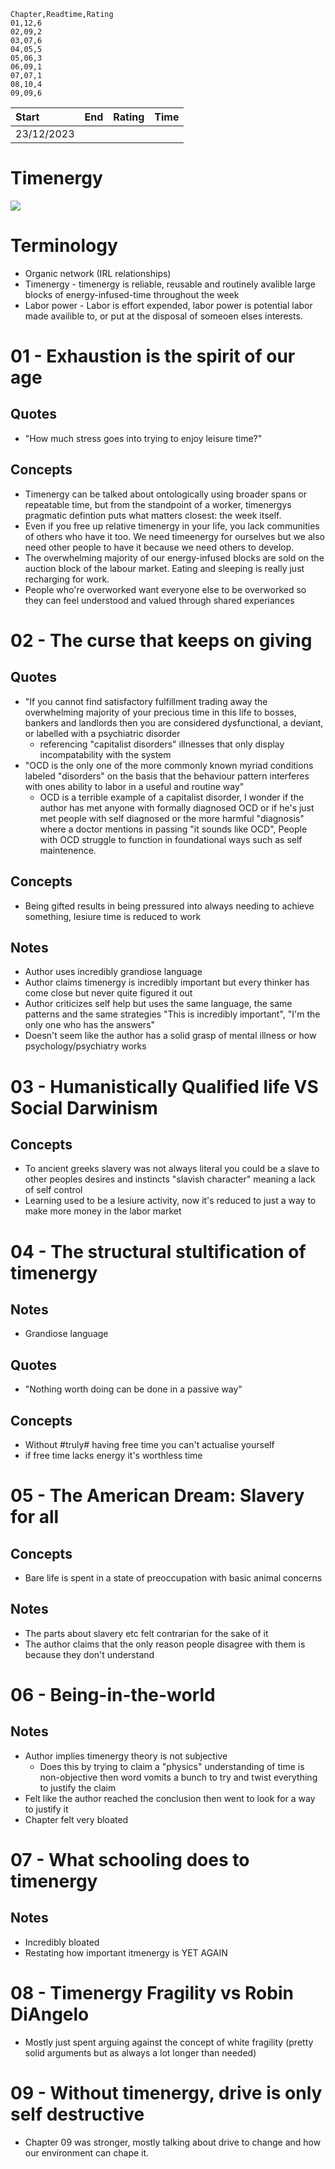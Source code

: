 
```
Chapter,Readtime,Rating
01,12,6
02,09,2
03,07,6
04,05,5
05,06,3 
06,09,1
07,07,1
08,10,4
09,09,6
```

| Start      | End | Rating | Time |
|:-----------|:----|:-------|:-----|
| 23/12/2023 |     |        |      |


# Timenergy
![](/assets/timenergychart.png)

# Terminology

- Organic network (IRL relationships)
- Timenergy - timenergy is reliable, reusable and routinely avalible large blocks of energy-infused-time throughout the week
- Labor power - Labor is effort expended, labor power is potential labor made availible to, or put at the disposal of someoen elses interests.

# 01 - Exhaustion is the spirit of our age

##  Quotes
- "How much stress goes into trying to enjoy leisure time?"

## Concepts
- Timenergy can be talked about ontologically using broader spans or repeatable time, but from the standpoint of a worker, timenergys pragmatic defintion puts what matters closest: the week itself.
- Even if you free up relative timenergy in your life, you lack communities of others who have it too. We need timeenergy for ourselves but we also need other people to have it because we need others to develop.
- The overwhelming majority of our energy-infused blocks are sold on the auction block of the labour market. Eating and sleeping is really just recharging for work.
- People who're overworked want everyone else to be overworked so they can feel understood and valued through shared experiances

# 02 - The curse that keeps on giving
## Quotes
- "If you cannot find satisfactory fulfillment trading away the overwhelming majority of your precious time in this life to bosses, bankers and landlords then you are considered dysfunctional, a deviant, or labelled with a psychiatric disorder
	- referencing "capitalist disorders" illnesses that only display incompatability with the system
- "OCD is the only one of the more commonly known myriad conditions labeled "disorders" on the basis that the behaviour pattern interferes with ones ability to labor in a useful and routine way"
	- OCD is a terrible example of a capitalist disorder, I wonder if the author has met anyone with formally diagnosed OCD or if he's just met people with self diagnosed or the more harmful "diagnosis" where a doctor mentions in passing "it sounds like OCD", People with OCD struggle to function in foundational ways such as self maintenence. 

## Concepts
- Being gifted results in being pressured into always needing to achieve something, lesiure time is reduced to work

## Notes
- Author uses incredibly grandiose language
- Author claims timenergy is incredibly important but every thinker has come close but never quite figured it out
- Author criticizes self help but uses the same language, the same patterns and the same strategies "This is incredibly important", "I'm the only one who has the answers"
- Doesn't seem like the author has a solid grasp of mental illness or how psychology/psychiatry works

# 03 - Humanistically Qualified life VS Social Darwinism
## Concepts
- To ancient greeks slavery was not always literal you could be a slave to other peoples desires and instincts "slavish character" meaning a lack of self control
- Learning used to be a lesiure activity, now it's reduced to just a way to make more money in the labor market

# 04 - The structural stultification of timenergy
## Notes
- Grandiose language

## Quotes
- "Nothing worth doing can be done in a passive way"

## Concepts
- Without #truly# having free time you can't actualise yourself
- if free time lacks energy it's worthless time

# 05 - The American Dream: Slavery for all
## Concepts
- Bare life is spent in a state of preoccupation with basic animal concerns 

## Notes
- The parts about slavery etc felt contrarian for the sake of it
- The author claims that the only reason people disagree with them is because they don't understand

# 06 - Being-in-the-world
## Notes
- Author implies timenergy theory is not subjective
  - Does this by trying to claim a "physics" understanding of time is non-objective then word vomits a bunch to try and twist everything to justify the claim
- Felt like the author reached the conclusion then went to look for a way to justify it
- Chapter felt very bloated 

# 07 - What schooling does to timenergy
## Notes
- Incredibly bloated
- Restating how important itmenergy is YET AGAIN
# 08 - Timenergy Fragility vs Robin DiAngelo
- Mostly just spent arguing against the concept of white fragility (pretty solid arguments but as always a lot longer than needed)
# 09 - Without timenergy, drive is only self destructive
- Chapter 09 was stronger, mostly talking about drive to change and how our environment can chape it.
